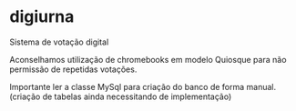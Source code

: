 # digiurna

Sistema de votação digital

Aconselhamos utilização de chromebooks em modelo Quiosque para não permissão de repetidas votações.

Importante ler a classe MySql para criação do banco de forma manual. (criação de tabelas ainda necessitando de implementação)
